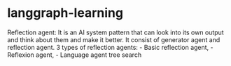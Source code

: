 # langgraph-learning

Reflection agent: 
   It is an AI system pattern that can look into its own output and think about them and make it better.
   It consist of generator agent and reflection agent.
   3 types of reflection agents:
    - Basic reflection agent,
    - Reflexion agent,
    - Language agent tree search